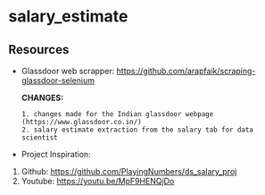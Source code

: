 # salary_estimate

## Resources
- Glassdoor web scrapper: https://github.com/arapfaik/scraping-glassdoor-selenium

    **CHANGES:**
    
      1. changes made for the Indian glassdoor webpage (https://www.glassdoor.co.in/)
      2. salary estimate extraction from the salary tab for data scientist

- Project Inspiration: 
1. Github: https://github.com/PlayingNumbers/ds_salary_proj
2. Youtube: https://youtu.be/MpF9HENQjDo
